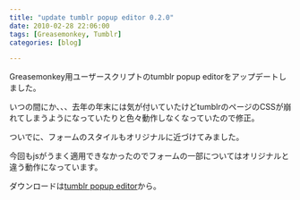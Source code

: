 ```yaml
---
title: "update tumblr popup editor 0.2.0"
date: 2010-02-28 22:06:00
tags: [Greasemonkey, Tumblr]
categories: [blog]

---
```


Greasemonkey用ユーザースクリプトのtumblr popup editorをアップデートしました。

いつの間にか、、、去年の年末には気が付いていたけどtumblrのページのCSSが崩れてしまうようになっていたりと色々動作しなくなっていたので修正。

ついでに、フォームのスタイルもオリジナルに近づけてみました。

今回もjsがうまく適用できなかったのでフォームの一部についてはオリジナルと違う動作になっています。

ダウンロードは[tumblr popup editor][1]から。

 [1]: http://userscripts.org/scripts/show/54011